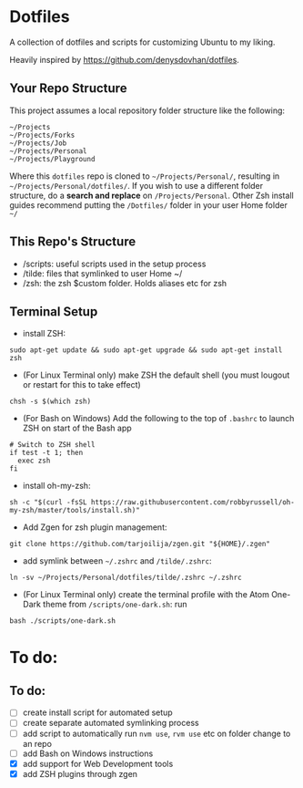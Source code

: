# Dotfiles

A collection of dotfiles and scripts for customizing Ubuntu to my liking.

Heavily inspired by https://github.com/denysdovhan/dotfiles.

## Your Repo Structure
This project assumes a local repository folder structure like the following:
```
~/Projects
~/Projects/Forks
~/Projects/Job
~/Projects/Personal
~/Projects/Playground
```
Where this ``dotfiles`` repo is cloned to ``~/Projects/Personal/``, resulting in ``~/Projects/Personal/dotfiles/``. If you wish to use a different folder structure, do a **search and replace** on ``/Projects/Personal``. Other Zsh install guides recommend putting the ``/Dotfiles/`` folder in your user Home folder ``~/``

## This Repo's Structure
*   /scripts: useful scripts used in the setup process
*   /tilde: files that symlinked to user Home ~/
*   /zsh: the zsh $custom folder. Holds aliases etc for zsh

## Terminal Setup
*   install ZSH:
```shell
sudo apt-get update && sudo apt-get upgrade && sudo apt-get install zsh
```
*   (For Linux Terminal only) make ZSH the default shell (you must lougout or restart for this to take effect)
```shell
chsh -s $(which zsh)
```
*   (For Bash on Windows) Add the following to the top of ``.bashrc`` to launch ZSH on start of the Bash app
```shell
# Switch to ZSH shell
if test -t 1; then
  exec zsh
fi
```
*   install oh-my-zsh:
```shell
sh -c "$(curl -fsSL https://raw.githubusercontent.com/robbyrussell/oh-my-zsh/master/tools/install.sh)"
```
*   Add Zgen for zsh plugin management:
```shell
git clone https://github.com/tarjoilija/zgen.git "${HOME}/.zgen"
```
*   add symlink between ``~/.zshrc`` and ``/tilde/.zshrc``:
```shell
ln -sv ~/Projects/Personal/dotfiles/tilde/.zshrc ~/.zshrc
```
*   (For Linux Terminal only) create the terminal profile with the Atom One-Dark theme from ``/scripts/one-dark.sh``: run
```shell
bash ./scripts/one-dark.sh
```

# To do:
## To do:
-   [ ] create install script for automated setup
-   [ ] create separate automated symlinking process
-   [ ] add script to automatically run ``nvm use``, ``rvm use`` etc on folder change to an repo
-   [ ] add Bash on Windows instructions
-   [x] add support for Web Development tools
-   [x] add ZSH plugins through zgen

